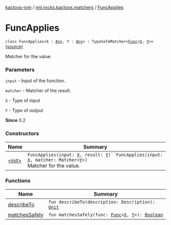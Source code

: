 [kactoos-jvm](../../index.md) / [nnl.rocks.kactoos.matchers](../index.md) / [FuncApplies](./index.md)

# FuncApplies

`class FuncApplies<X : `[`Any`](https://kotlinlang.org/api/latest/jvm/stdlib/kotlin/-any/index.html)`, Y : `[`Any`](https://kotlinlang.org/api/latest/jvm/stdlib/kotlin/-any/index.html)`> : TypeSafeMatcher<`[`Func`](../../nnl.rocks.kactoos/-func/index.md)`<`[`X`](index.md#X)`, `[`Y`](index.md#Y)`>>` [(source)](https://github.com/neonailol/kactoos/blob/master/kactoos-jvm/src/main/kotlin/nnl/rocks/kactoos/matchers/FuncApplies.kt#L23)

Matcher for the value.

### Parameters

`input` - Input of the function.

`matcher` - Matcher of the result.

`X` - Type of input

`Y` - Type of output

**Since**
0.2

### Constructors

| Name | Summary |
|---|---|
| [&lt;init&gt;](-init-.md) | `FuncApplies(input: `[`X`](index.md#X)`, result: `[`Y`](index.md#Y)`)``FuncApplies(input: `[`X`](index.md#X)`, matcher: Matcher<`[`Y`](index.md#Y)`>)`<br>Matcher for the value. |

### Functions

| Name | Summary |
|---|---|
| [describeTo](describe-to.md) | `fun describeTo(description: Description): `[`Unit`](https://kotlinlang.org/api/latest/jvm/stdlib/kotlin/-unit/index.html) |
| [matchesSafely](matches-safely.md) | `fun matchesSafely(func: `[`Func`](../../nnl.rocks.kactoos/-func/index.md)`<`[`X`](index.md#X)`, `[`Y`](index.md#Y)`>): `[`Boolean`](https://kotlinlang.org/api/latest/jvm/stdlib/kotlin/-boolean/index.html) |

